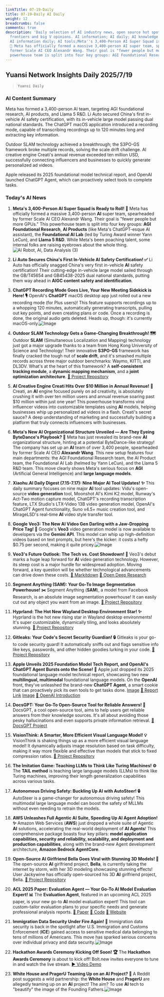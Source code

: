 ```yaml
---
linkTitle: 07-19-Daily
title: 07-19-Daily AI Daily
weight: 12
breadcrumbs: false
comments: true
description: 'Daily selection of AI industry news, open source hot spots, academic
  frontiers and big V opinions. AI information; AI daily; AI knowledge base; AI tutorials;
  AI information daily; AI tools;Meta''s 3,400-Person AI Super Squad is Ready to Roll!
  🚀 Meta has officially formed a massive 3,400-person AI super team, spearheaded by
  former Scale AI CEO Alexandr Wang. Their goal is "fewer people but more GPUs." This
  powerhouse team is split into four key groups: AGI Foundational Research, AI P...'
---
```

## Yuansi Network Insights Daily 2025/7/19

> `Yuansi Daily`

### **AI Content Summary**

Meta has formed a 3,400-person AI team, targeting AGI foundational research, AI products, and Llama 5 R&D. Li Auto secured China's first in-vehicle AI safety certification, with its in-vehicle large model passing dual national standards. The ChatGPT macOS application introduced a recording mode, capable of transcribing recordings up to 120 minutes long and extracting key information.

Outdoor SLAM technology achieved a breakthrough; the S3PO-GS framework broke multiple records, solving the scale drift challenge. AI creative engine Creati's annual revenue exceeded ten million USD, successfully connecting influencers and businesses to quickly generate personalized ad videos.

Apple released its 2025 foundational model technical report, and OpenAI launched ChatGPT Agent, which can proactively select tools to complete tasks.

### **Today's AI News**

1.  **Meta's 3,400-Person AI Super Squad is Ready to Roll! 🚀** Meta has officially formed a massive 3,400-person **AI** super team, spearheaded by former Scale AI CEO Alexandr Wang. Their goal is "fewer people but more GPUs." This powerhouse team is split into four key groups: **AGI Foundational Research**, **AI Products** (like Meta's ChatGPT-esque AI assistant), the **Foundational AI Lab** (led by Turing Award winner Yann LeCun), and **Llama 5 R&D**. While Meta's been poaching talent, some internal folks are raising eyebrows about the whole thing.![AI Robot, AI, Data Analysis (3)](https://pic.chinaz.com/picmap/202304251756311752_2.jpg)

2.  **Li Auto Secures China's First In-Vehicle AI Safety Certification! ✅** Li Auto has officially snagged China's very first in-vehicle **AI** safety certification! Their cutting-edge in-vehicle large model sailed through the GB/T45654 and GB45438-2025 dual national standards, putting them way ahead in **AIGC content safety and identification**.

3.  **ChatGPT Recording Mode Goes Live, Your New Meeting Sidekick is Here! 🎙️** OpenAI's **ChatGPT** macOS desktop app just rolled out a new recording mode (for Plus users)! This feature supports recordings up to a whopping 120 minutes, automatically generating transcripts, pulling out key points, and even creating plans or code. Once a recording is done, the original audio gets deleted. Heads up, though: it's currently macOS-only.![Image](https://upload.chinaz.com/2025/0718/6388845217455632271325327.png)

4.  **Outdoor SLAM Technology Gets a Game-Changing Breakthrough! 🗺️** Outdoor **SLAM** (Simultaneous Localization and Mapping) technology just got a major upgrade thanks to a team from Hong Kong University of Science and Technology! Their innovative **S3PO-GS** framework has finally cracked the tough nut of **scale drift**, and it's smashed multiple records across three major outdoor benchmarks: Waymo, KITTI, and DL3DV. What's at the heart of this framework? A **self-consistent tracking module**, a **dynamic mapping mechanism**, and a **joint optimization architecture**. [🔗 Project Repository](https://github.com/3DAgentWorld/S3PO-GS)

5.  **AI Creative Engine Creati Hits Over $10 Million in Annual Revenue! 💸** Creati, an **AI** engine focused purely on ad creativity, is absolutely crushing it with over ten million users and annual revenue soaring past $10 million within just one year! This powerhouse transforms viral influencer videos into customizable templates using **AI** models, helping businesses whip up personalized ad videos in a flash. Creati's secret sauce? A deep understanding of marketing and successfully building a platform that truly connects influencers with businesses.

6.  **Meta's New AI Organizational Structure Unveiled — Are They Eyeing ByteDance's Playbook? 🤔** Meta has just revealed its brand-new **AI** organizational structure, hinting at a potential ByteDance-like strategy! The company has set up an **AI** team of over 3,400 people, spearheaded by former Scale AI CEO **Alexandr Wang**. This new setup features four main departments: the AGI Foundational Research team, the AI Product team, the Foundational AI Lab (helmed by Yann LeCun), and the Llama 5 R&D team. This move clearly shows Meta's serious focus on **AGI** (Artificial General Intelligence) and **large language models**.

7.  **Xiaohu.AI Daily Digest (7.15-7.17): Nine Major AI Tool Updates! ✨** This daily summary focuses on nine major **AI** tool updates: Vidu's open-source **video generation** tool, Moonshot AI's Kimi K2 model, Runway's Act-Two motion capture model, ChatGPT's recording transcription feature, LTX Studio's LTX-Video 13B video generation model, OpenAI's ChatGPT Agent functionality, Suno v4.5+ music creation tool, and MirageLSD's real-time **AI** video style transfer tool.

8.  **Google Veo3: The New AI Video Gen Darling with a Jaw-Dropping Price Tag! 💸** Google's **Veo3** video generation model is now available to developers via the **Gemini API**. This model can whip up high-definition videos based on text prompts, but here's the kicker: it costs a hefty $0.75 per second, making it quite pricey.![Image](https://upload.chinaz.com/2025/0718/6388842560601069296867616.png)

9.  **Veo3's Future Outlook: The Tech vs. Cost Showdown! 🔮** Veo3's debut marks a huge leap forward for **AI** video generation technology. However, its steep cost is a major hurdle for widespread adoption. Moving forward, a key question will be whether technological advancements can drive down these costs. [🔗 Markitdown](https://github.com/microsoft/markitdown) [🔗 Open Deep Research](https://github.com/langchain-ai/open_deep_research)

10. **Segment Anything (SAM): Your Go-To Image Segmentation Powerhouse! ✂️** Segment Anything (**SAM**), a model from Facebook Research, is an absolute image segmentation powerhouse! It can easily cut out any object you want from an image. [🔗 Project Repository](https://github.com/facebookresearch/segment-anything)

11. **Hyprland: The Hot New Wayland Desktop Environment Star! ✨** Hyprland is the hot new rising star in Wayland desktop environments! It's super customizable, dynamically tiling, and looks absolutely stunning. [🔗 Project Repository](https://github.com/hyprwm/Hyprland)

12. **Gitleaks: Your Code's Secret Security Guardian! 🔒** Gitleaks is your go-to code security guard! It automatically sniffs out and flags sensitive info like keys, passwords, and other hidden goodies lurking in your code. [🔗 Project Repository](https://github.com/gitleaks/gitleaks)

13. **Apple Unveils 2025 Foundation Model Tech Report, and OpenAI's ChatGPT Agent Bursts onto the Scene! 🤖** Apple just dropped its 2025 foundational language model technical report, showcasing two new **multilingual, multimodal** foundational language models. On the **OpenAI** front, they've unleashed the brand-new **ChatGPT Agent**, a smart cookie that can proactively pick its own tools to get tasks done. [Image](https://image.jiqizhixin.com/uploads/editor/8365f316-1bd2-4c6f-be8f-db2fb0022cf8/640.png) [🔗 Report Link](https://machinelearning.apple.com/research/apple-foundation-models-tech-report-2025) [Image](https://image.jiqizhixin.com/uploads/editor/f29a1fbe-3dff-4897-98ba-84ebfb73f6c1/640.gif) [🔗 OpenAI Introduction](https://openai.com/index/introducing-chatgpt-agent/)

14. **DocsGPT: Your Go-To Open-Source Tool for Reliable Answers! 🧠** DocsGPT, a cool open-source tool, aims to help users get reliable answers from their knowledge sources. It's all about avoiding those pesky hallucinations and even supports private information retrieval. [🔗 DocsGPT Project](https://github.com/arc53/DocsGPT)

15. **VisionThink: A Smarter, More Efficient Visual Language Model! 💡** VisionThink is shaking things up as a more efficient visual language model! It dynamically adjusts image resolution based on task difficulty, making it way more flexible and effective than models that stick to fixed compression ratios. [🔗 Project Repository](https://github.com/dvlab-research/VisionThink)

16. **The Imitation Game: Teaching LLMs to Think Like Turing Machines! ⚙️** The **TAIL method** is teaching large language models (LLMs) to think like Turing machines, improving their length generalization capabilities across various tasks.

17. **Autonomous Driving Safety: Buckling Up AI with AutoSteer! 🔒** AutoSteer is a game-changer for autonomous driving safety! This multimodal large language model can boost the safety of MLLMs without even needing to retrain the models.

18. **AWS Unleashes Full Agentic AI Suite, Speeding Up AI Agent Adoption! ✨** Amazon Web Services (**AWS**) just dropped a whole suite of Agentic **AI** solutions, accelerating the real-world deployment of **AI Agents**! This comprehensive package boasts four key pillars: **model application capabilities, security and reliability, scalability, and deployment and production capabilities**, along with the brand-new Agent development architecture, **Amazon Bedrock AgentCore**.

19. **Open-Source AI Girlfriend Bella Goes Viral with Stunning 3D Models! 💖** The open-source **AI** girlfriend project, **Bella**, is currently taking the internet by storm, with her 3D modeling showcasing stunning effects! User Jackywine has officially open-sourced his 3D **AI** girlfriend project, Bella. [🔗 Project Repository](https://github.com/Jackywine/Bella)

20. **ACL 2025 Paper: Evaluation Agent — Your Go-To AI Model Evaluation Expert! 📊** The **Evaluation Agent**, featured in an upcoming ACL 2025 paper, is your new go-to **AI** model evaluation expert! This tool can custom-tailor evaluation plans to your specific needs and generate professional analysis reports. [🔗 Paper](https://arxiv.org/abs/2412.09645) [🔗 Code](https://github.com/Vchitect/Evaluation-Agent) [🔗 Website](https://vchitect.github.io/Evaluation-Agent-project/)

21. **Immigration Data Security Under Fire Again! 🚨** Immigration data security is back in the spotlight after U.S. Immigration and Customs Enforcement (**ICE**) gained access to sensitive medical data belonging to tens of millions of Americans. This move has sparked serious concerns over individual privacy and data security.![Image](https://cdn4.cdn-telegram.org/file/OEWqIYIXOcEOUlIijFMNVc9tWLZP1Wct91NTECkNzMBPKbMQlFDWv5zsyWLa1DK7gXM2SmhR2_4tM271_Jz7PpkHNAubtOmMXmTBCRCY1xuhOhi9BUbGdWbaA6ebfZ-B9iuLeK4NQ5OdJ9dggxFOn6YEs3Ib254V08wF0kufZqJZXV0-NUHQjqAXpaM2txgITlXuKjkwKb21MeT_G29-f0u7yQ4Saoh-RlM4zF-eR1AWrckjxr8hEFWhZDKoJMyD-tysaSCKlLRfmtchJeQXogZG-hyk6MYNwfbauK87NlQVFJU4Flpv2YiELd_FzwWn-NHkPMfc41eBaFPTdn50w.jpg)

22. **Hackathon Awards Ceremony Kicking Off Soon! 🏆** The **Hackathon Awards Ceremony** is about to kick off! Bolt.new invites everyone to tune in and watch the live stream. [▶️ Video Demo](https://video.twimg.com/amplify_video/1946268822316490752/vid/avc1/720x900/d0yyM2iBcc3_8Dbm.mp4?tag=14)

23. **White House and PragerU Teaming Up on an AI Project? 👀** A Reddit post suggests a wild partnership: the **White House** and **PragerU** are allegedly teaming up on an **AI** project! The aim? To use **AI** tech to "beautify" the image of the Founding Fathers.![Image](https://external-preview.redd.it/bTV6eMvKLaPlZhjJZuSp6PdWZbQUtvx_L3DGTrFC-ok.png?width=640&crop=smart&auto=webp&s=9e5ac02ff917ccc5ef54008e539be361178fb64)